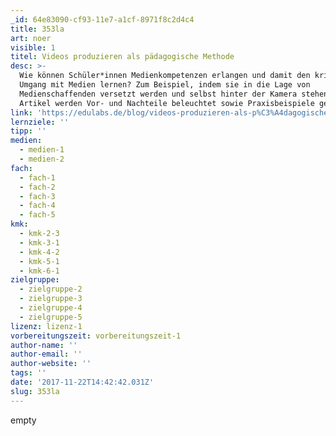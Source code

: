 ```yaml
---
_id: 64e83090-cf93-11e7-a1cf-8971f8c2d4c4
title: 353la
art: noer
visible: 1
titel: Videos produzieren als pädagogische Methode
desc: >-
  Wie können Schüler*innen Medienkompetenzen erlangen und damit den kritischen
  Umgang mit Medien lernen? Zum Beispiel, indem sie in die Lage von
  Medienschaffenden versetzt werden und selbst hinter der Kamera stehen. Im
  Artikel werden Vor- und Nachteile beleuchtet sowie Praxisbeispiele gegeben.
link: 'https://edulabs.de/blog/videos-produzieren-als-p%C3%A4dagogische-methode'
lernziele: ''
tipp: ''
medien:
  - medien-1
  - medien-2
fach:
  - fach-1
  - fach-2
  - fach-3
  - fach-4
  - fach-5
kmk:
  - kmk-2-3
  - kmk-3-1
  - kmk-4-2
  - kmk-5-1
  - kmk-6-1
zielgruppe:
  - zielgruppe-2
  - zielgruppe-3
  - zielgruppe-4
  - zielgruppe-5
lizenz: lizenz-1
vorbereitungszeit: vorbereitungszeit-1
author-name: ''
author-email: ''
author-website: ''
tags: ''
date: '2017-11-22T14:42:42.031Z'
slug: 353la
---
```

empty
